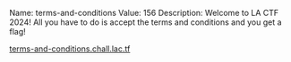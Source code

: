 Name: terms-and-conditions
Value: 156
Description: Welcome to LA CTF 2024! All you have to do is accept the terms and conditions and you get a flag!

[terms-and-conditions.chall.lac.tf](https://terms-and-conditions.chall.lac.tf)
